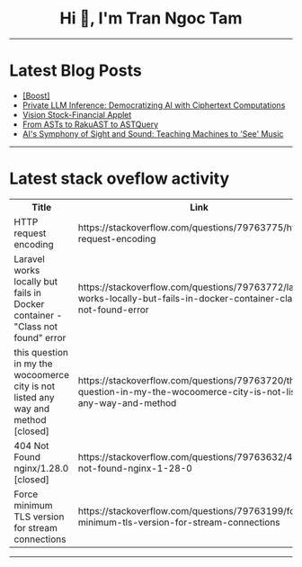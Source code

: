 <h1 align="center">Hi 👋, I'm Tran Ngoc Tam</h1>

---

# Latest Blog Posts 
<!-- BLOG-POST-LIST:START -->
- [[Boost]](https://dev.to/jordanadair/-l6n)
- [Private LLM Inference: Democratizing AI with Ciphertext Computations](https://dev.to/arvindsundararajan/private-llm-inference-democratizing-ai-with-ciphertext-computations-3k43)
- [Vision Stock-Financial Applet](https://dev.to/shakarpg/vision-stock-financial-applet-2hc6)
- [From ASTs to RakuAST to ASTQuery](https://dev.to/fco/from-asts-to-rakuast-to-astquery-c3f)
- [AI&#39;s Symphony of Sight and Sound: Teaching Machines to &#39;See&#39; Music](https://dev.to/arvindsundararajan/ais-symphony-of-sight-and-sound-teaching-machines-to-see-music-221c)
<!-- BLOG-POST-LIST:END -->

---

# Latest stack oveflow activity
<table>
  <tr><th>Title</th><th>Link</th></tr>
  <!-- STACKOVERFLOW:START --><tr><td>HTTP request encoding</td><td>https://stackoverflow.com/questions/79763775/http-request-encoding</td></tr><tr><td>Laravel works locally but fails in Docker container - &quot;Class not found&quot; error</td><td>https://stackoverflow.com/questions/79763772/laravel-works-locally-but-fails-in-docker-container-class-not-found-error</td></tr><tr><td>this question in my the wocoomerce city is not listed any way and method [closed]</td><td>https://stackoverflow.com/questions/79763720/this-question-in-my-the-wocoomerce-city-is-not-listed-any-way-and-method</td></tr><tr><td>404 Not Found nginx/1.28.0 [closed]</td><td>https://stackoverflow.com/questions/79763632/404-not-found-nginx-1-28-0</td></tr><tr><td>Force minimum TLS version for stream connections</td><td>https://stackoverflow.com/questions/79763199/force-minimum-tls-version-for-stream-connections</td></tr><!-- STACKOVERFLOW:END -->
</table>

---


